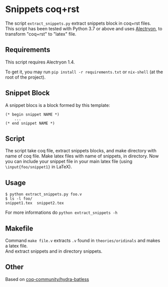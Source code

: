# Snippets coq+rst

The script `extract_snippets.py` extract snippets block in coq+rst files.\
This script has been tested with Python 3.7 or above and uses [Alectryon](https://github.com/cpitclaudel/alectryon),
to transform "coq+rst" to "latex" file.

## Requirements

This script requires Alectryon 1.4.

To get it, you may run `pip install -r requirements.txt` or
`nix-shell` (at the root of the project).



## Snippet Block
A snippet blocs is a block formed by this template:
```coq
(* begin snippet NAME *)
    ...
(* end snippet NAME *)
```

## Script

The script take coq file, extract snippets blocks, and make directory with name of coq file. 
Make latex files with name of snippets, in directory.
Now you can include your snippet file in your main latex file (using `\input{foo/snippet1}` in LaTeX).

## Usage
```shell
$ python extract_snippets.py foo.v
$ ls -l foo/
snippet1.tex  snippet2.tex
```

For more informations do `python extract_snippets -h`


## Makefile
Command `make file.v` extracts `.v` found in `theories/oridinals` and makes a latex file. \
And extract snippets and in directory snippets.

## Other
Based on [coq-community/hydra-batless](https://github.com/coq-community/hydra-battles/tree/bef8539a16e6f3c022e429640be4a99e2abc3d56)
